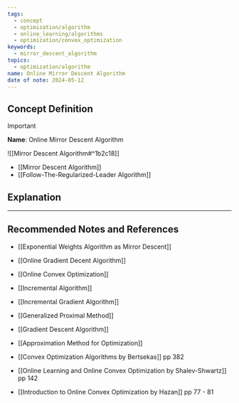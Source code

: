 ```yaml
---
tags:
  - concept
  - optimization/algorithm
  - online_learning/algorithms
  - optimization/convex_optimization
keywords:
  - mirror_descent_algorithm
topics:
  - optimization/algorithm
name: Online Mirror Descent Algorithm
date of note: 2024-05-12
---
```


## Concept Definition

>[!important]
>**Name**: Online Mirror Descent Algorithm

![[Mirror Descent Algorithm#^1b2c18]]


- [[Mirror Descent Algorithm]]
- [[Follow-The-Regularized-Leader Algorithm]]

## Explanation







-----------
##  Recommended Notes and References


- [[Exponential Weights Algorithm as Mirror Descent]]
- [[Online Gradient Decent Algorithm]]
- [[Online Convex Optimization]]

- [[Incremental Algorithm]]
- [[Incremental Gradient Algorithm]]
- [[Generalized Proximal Method]]
- [[Gradient Descent Algorithm]]
- [[Approximation Method for Optimization]]

- [[Convex Optimization Algorithms by Bertsekas]] pp 382
- [[Online Learning and Online Convex Optimization by Shalev-Shwartz]] pp 142
- [[Introduction to Online Convex Optimization by Hazan]] pp 77 - 81